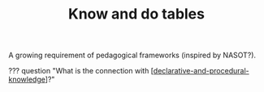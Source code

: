 ﻿---
backlinks:
- title: 'Teaching '
  url: /memex/sense/Teaching/teaching.html
- title: CSER MiS - Getting started module
  url: /memex/sense/Teaching/Mathematics/cser-mooc/cser-getting-started.html
tags: teaching
title: Know and do tables
type: note
---
A growing requirement of pedagogical frameworks (inspired by NASOT?).

??? question "What is the connection with [[declarative-and-procedural-knowledge]]?"

[//begin]: # "Autogenerated link references for markdown compatibility"
[declarative-and-procedural-knowledge]: ../concepts/declarative-and-procedural-knowledge "Declarative and procedural knowledge"
[//end]: # "Autogenerated link references"